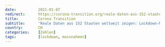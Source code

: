 ```yaml
---
date:          2021-01-07
redirect:      https://corona-transition.org/reale-daten-aus-152-staaten-weltweit-zeigen-lockdown-massnahmen-verhindern
title:         Corona Transition
subtitle:      'Reale Daten aus 152 Staaten weltweit zeigen: Lockdown-Maßnahmen verhindern keine Covid-19 Todesfälle'
country:       CH
categories:    [Zahlen]
tags:          [lockdown, massnahmen]
---
```

